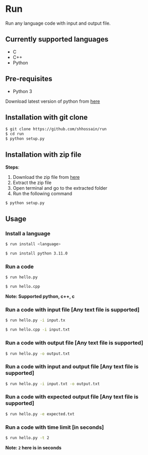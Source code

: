 # Run
Run any language code with input and output file.


## Currently supported languages
- C
- C++
- Python


## Pre-requisites
- Python 3

Download latest version of python from [here](https://www.python.org/downloads/)


## Installation with git clone
```bash
$ git clone https://github.com/shhossain/run
$ cd run
$ python setup.py
```

## Installation with zip file
**Steps**:
1. Download the zip file from [here](https://github.com/shhossain/run/archive/refs/heads/main.zip)
2. Extract the zip file
3. Open terminal and go to the extracted folder
4. Run the following command
```bash
$ python setup.py
```


## Usage

### Install a language
```bash
$ run install <language>
```

```bash
$ run install python 3.11.0
```


### Run a code
```bash
$ run hello.py
```

```bash
$ run hello.cpp
```

__Note: Supported python, c++, c__



### Run a code with input file [Any text file is supported]
```bash
$ run hello.py -i input.tx
```

```bash
$ run hello.cpp -i input.txt
```


### Run a code with output file [Any text file is supported]
```bash
$ run hello.py -o output.txt
```


### Run a code with input and output file [Any text file is supported]
```bash
$ run hello.py -i input.txt -o output.txt
```


### Run a code with expected output file [Any text file is supported]
```bash
$ run hello.py -e expected.txt
```


### Run a code with time limit [in seconds]
```bash
$ run hello.py -t 2
```
__Note: `2` here is in seconds__ 



